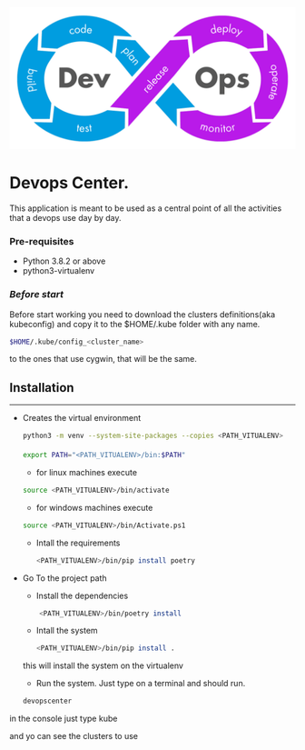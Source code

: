 ![alt text](images/devops.png)

# Devops Center.

This application is meant to be used as a central point of all the activities 
that a devops use day by day.


### Pre-requisites

* Python 3.8.2 or above
* python3-virtualenv

### *Before start*
Before start working you need to download the clusters definitions(aka kubeconfig) and copy it to the $HOME/.kube folder with any name.

```bash
$HOME/.kube/config_<cluster_name>
```
to the ones that use  cygwin, that will be the same.

## Installation
---

* Creates the virtual environment
    ```bash
    python3 -m venv --system-site-packages --copies <PATH_VITUALENV>

    export PATH="<PATH_VITUALENV>/bin:$PATH"

    ```
     * for linux machines execute
     ```bash
     source <PATH_VITUALENV>/bin/activate
     ```
     * for windows machines execute
     ```bash
     source <PATH_VITUALENV>/bin/Activate.ps1
     ```
     *  Intall the requirements
        ```bash
        <PATH_VITUALENV>/bin/pip install poetry
        ```
* Go To the project path
    * Install the dependencies
    ```bash
        <PATH_VITUALENV>/bin/poetry install
    ```
    *  Intall the system
        ```bash
        <PATH_VITUALENV>/bin/pip install .
        ```
    this will install the system on the virtualenv

    *  Run the system. Just type on a terminal and should run.

    ```bash
    devopscenter
    ```

in the console just type kube 

and yo can see the clusters to use
